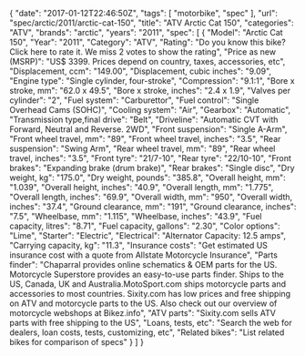 {
    "date": "2017-01-12T22:46:50Z",
    "tags": [
        "motorbike",
        "spec"
    ],
    "url": "spec\/arctic\/2011\/arctic-cat-150",
    "title": "ATV Arctic Cat 150",
    "categories": "ATV",
    "brands": "arctic",
    "years": "2011",
    "spec": [
        {
            "Model": "Arctic Cat 150",
            "Year": "2011",
            "Category": "ATV",
            "Rating": "Do you know this bike?Click here to rate it. We miss 2 votes to show the rating",
            "Price as new (MSRP)": "US$ 3399.   Prices depend on country, taxes, accessories, etc",
            "Displacement, ccm": "149.00",
            "Displacement, cubic inches": "9.09",
            "Engine type": "Single cylinder, four-stroke",
            "Compression": "9.1:1",
            "Bore x stroke, mm": "62.0 x 49.5",
            "Bore x stroke, inches": "2.4 x 1.9",
            "Valves per cylinder": "2",
            "Fuel system": "Carburettor",
            "Fuel control": "Single Overhead Cams (SOHC)",
            "Cooling system": "Air",
            "Gearbox": "Automatic",
            "Transmission type,final drive": "Belt",
            "Driveline": "Automatic CVT with Forward, Neutral  and  Reverse. 2WD",
            "Front suspension": "Single A-Arm",
            "Front wheel travel, mm": "89",
            "Front wheel travel, inches": "3.5",
            "Rear suspension": "Swing Arm",
            "Rear wheel travel, mm": "89",
            "Rear wheel travel, inches": "3.5",
            "Front tyre": "21\/7-10",
            "Rear tyre": "22\/10-10",
            "Front brakes": "Expanding brake (drum brake)",
            "Rear brakes": "Single disc",
            "Dry weight, kg": "175.0",
            "Dry weight, pounds": "385.8",
            "Overall height, mm": "1.039",
            "Overall height, inches": "40.9",
            "Overall length, mm": "1.775",
            "Overall length, inches": "69.9",
            "Overall width, mm": "950",
            "Overall width, inches": "37.4",
            "Ground clearance, mm": "191",
            "Ground clearance, inches": "7.5",
            "Wheelbase, mm": "1.115",
            "Wheelbase, inches": "43.9",
            "Fuel capacity, litres": "8.71",
            "Fuel capacity, gallons": "2.30",
            "Color options": "Lime",
            "Starter": "Electric",
            "Electrical": "Alternator Capacity: 12.5 amps",
            "Carrying capacity, kg": "11.3",
            "Insurance costs": "Get estimated US insurance cost with a quote from Allstate Motorcycle Insurance",
            "Parts finder": "Chaparral provides online schematics & OEM parts for the US.   Motorcycle Superstore provides an easy-to-use parts finder. Ships to the US, Canada, UK and Australia.MotoSport.com ships motorcycle parts and accessories to most countries.    Sixity.com has low prices and free shipping on ATV and motorcycle parts to the US. Also check out our overview of motorcycle webshops at Bikez.info",
            "ATV parts": "Sixity.com sells ATV parts with free shipping to the US",
            "Loans, tests, etc": "Search the web for dealers, loan costs, tests, customizing, etc",
            "Related bikes": "List related bikes for comparison of specs"
        }
    ]
}